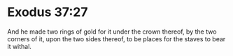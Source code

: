 # Exodus 37:27

And he made two rings of gold for it under the crown thereof, by the two corners of it, upon the two sides thereof, to be places for the staves to bear it withal.